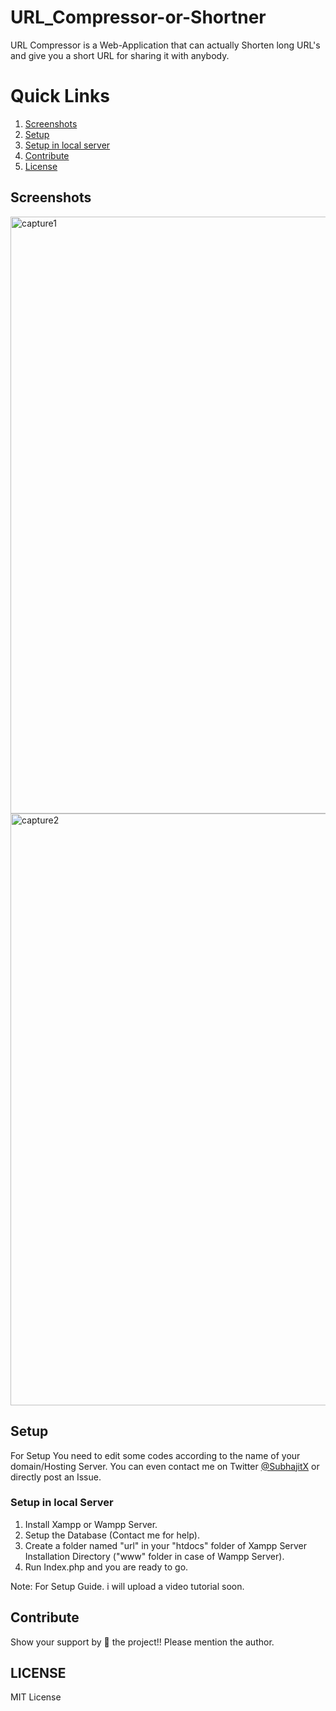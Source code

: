 # URL_Compressor-or-Shortner
URL Compressor is a Web-Application that can actually Shorten long URL's and give you a short URL for sharing it with anybody. 

# Quick Links
 1. [Screenshots](#screenshots)
 2. [Setup](#setup)
 3. [Setup in local server](#setup-in-local-server)
 4. [Contribute](#contribute)
 5. [License](#license)

## Screenshots
<img width="955" alt="capture1" src="https://user-images.githubusercontent.com/27961735/38726366-981637e2-3f27-11e8-8930-94364c62c14b.PNG">

<img width="947" alt="capture2" src="https://user-images.githubusercontent.com/27961735/38726364-97d8010c-3f27-11e8-92e6-665d3272db32.PNG">

## Setup

For Setup You need to edit some codes according to the name of your domain/Hosting Server.
You can even contact me on Twitter [@SubhajitX](http://www.twitter.com/SubhajitX) or directly post an Issue.

### Setup in local Server
1. Install Xampp or Wampp Server.
2. Setup the Database (Contact me for help).
3. Create a folder named "url" in your "htdocs" folder of Xampp Server Installation Directory ("www" folder in case of Wampp Server).
4. Run Index.php and you are ready to go.

Note: For Setup Guide. i will upload a video tutorial soon.

## Contribute

Show your support by 🌟 the project!!
Please mention the author.

## LICENSE
MIT License

